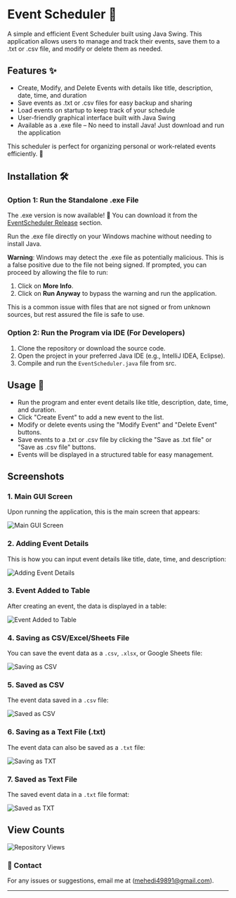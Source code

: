 # Event Scheduler 📅

A simple and efficient Event Scheduler built using Java Swing. This application allows users to manage and track their events, save them to a .txt or .csv file, and modify or delete them as needed.

## Features ✨

- Create, Modify, and Delete Events with details like title, description, date, time, and duration
- Save events as .txt or .csv files for easy backup and sharing
- Load events on startup to keep track of your schedule
- User-friendly graphical interface built with Java Swing
- Available as a .exe file – No need to install Java! Just download and run the application

This scheduler is perfect for organizing personal or work-related events efficiently. 🚀

## Installation 🛠️

### Option 1: Run the Standalone .exe File
The .exe version is now available! 🎉 You can download it from the [EventScheduler Release](https://github.com/Mahdi767/Event-Scheduler/releases/tag/Event--Scheduler) section.

Run the .exe file directly on your Windows machine without needing to install Java.

**Warning**: Windows may detect the .exe file as potentially malicious. This is a false positive due to the file not being signed. If prompted, you can proceed by allowing the file to run:

1. Click on **More Info**.
2. Click on **Run Anyway** to bypass the warning and run the application.

This is a common issue with files that are not signed or from unknown sources, but rest assured the file is safe to use.

### Option 2: Run the Program via IDE (For Developers)
1. Clone the repository or download the source code.
2. Open the project in your preferred Java IDE (e.g., IntelliJ IDEA, Eclipse).
3. Compile and run the `EventScheduler.java` file from src.

## Usage 🚀
- Run the program and enter event details like title, description, date, time, and duration.
- Click "Create Event" to add a new event to the list.
- Modify or delete events using the "Modify Event" and "Delete Event" buttons.
- Save events to a .txt or .csv file by clicking the "Save as .txt file" or "Save as .csv file" buttons.
- Events will be displayed in a structured table for easy management.


## Screenshots
### 1. **Main GUI Screen**  
Upon running the application, this is the main screen that appears:  

![Main GUI Screen](https://raw.githubusercontent.com/Mahdi767/Event-Scheduler/main/Event%20Scheduler/src/Main1.png)

### 2. **Adding Event Details**  
This is how you can input event details like title, date, time, and description: 

![Adding Event Details](https://raw.githubusercontent.com/Mahdi767/Event-Scheduler/main/Event%20Scheduler/src/data%20adding.png)

### 3. **Event Added to Table**  
After creating an event, the data is displayed in a table:  

![Event Added to Table](https://raw.githubusercontent.com/Mahdi767/Event-Scheduler/main/Event%20Scheduler/src/added%20data.png)

### 4. **Saving as CSV/Excel/Sheets File**  
You can save the event data as a `.csv`, `.xlsx`, or Google Sheets file:  

![Saving as CSV](https://raw.githubusercontent.com/Mahdi767/Event-Scheduler/main/Event%20Scheduler/src/Saving%20as%20.csv.png)

### 5. **Saved as CSV**  
The event data saved in a `.csv` file:  

![Saved as CSV](https://raw.githubusercontent.com/Mahdi767/Event-Scheduler/main/Event%20Scheduler/src/saved%20as%20.csv.png)

### 6. **Saving as a Text File (.txt)**  
The event data can also be saved as a `.txt` file:  

![Saving as TXT](https://raw.githubusercontent.com/Mahdi767/Event-Scheduler/main/Event%20Scheduler/src/saving%20as%20.txt.png)

### 7. **Saved as Text File**  
The saved event data in a `.txt` file format:  

![Saved as TXT](https://raw.githubusercontent.com/Mahdi767/Event-Scheduler/main/Event%20Scheduler/src/saved%20as%20.txt.png)

## View Counts
![Repository Views](https://komarev.com/ghpvc/?username=Mahdi767&repo=Event-Scheduler&label=Repository+Views&color=blue&style=flat)

### 📧 Contact

For any issues or suggestions, email me at (mehedi49891@gmail.com).

---

